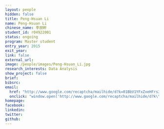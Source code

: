 ```yaml
---
layout: people
hidden: false
title: Peng-Hsuan Li
name: Peng-Hsuan Li
chinese_name: 李朋軒
student_id: r04922001
status: ongoing
program: Master student
entry_year: 2015
exit_year:
link: false
external_url:
image: /people/images/Peng-Hsuan_Li.jpg
research_interests: Data Analysis
show_project: false
brief:
bibsrc:
email:
  href: "http://www.google.com/recaptcha/mailhide/d?k=01BbV1YFxZxeHFrs3rgwGHjw==&amp;c=XJAq4sFE9e7GCygm_Tnoe_H5ZWsspV6rESXNiOdH7AA="
  onclick: "window.open('http://www.google.com/recaptcha/mailhide/d?k\\07501BbV1YFxZxeHFrs3rgwGHjw\\75\\75\\46c\\75XJAq4sFE9e7GCygm_Tnoe_H5ZWsspV6rESXNiOdH7AA\\075', '', 'toolbar=0,scrollbars=0,location=0,statusbar=0,menubar=0,resizable=0,width=500,height=300'); return false;"
homepage:
facebook:
linkedin:
twitter:
github:
---
```

